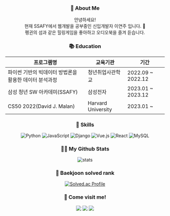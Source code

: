 
<!--
**yeonjulee812/yeonjulee812** is a ✨ _special_ ✨ repository because its `README.md` (this file) appears on your GitHub profile.

Here are some ideas to get you started:

- 🔭 I’m currently working on ...
- 🌱 I’m currently learning ...
- 👯 I’m looking to collaborate on ...
- 🤔 I’m looking for help with ...
- 💬 Ask me about ...
- 📫 How to reach me: ...
- 😄 Pronouns: ...
- ⚡ Fun fact: ...
-->
<h3 align="center">🙌 About Me </h3>
<div align="center">
안녕하세요! </br>
현재 SSAFY에서 웹개발을 공부중인 신입개발자 이연주 입니다. 🐥 </br>
펭귄의 섬과 같은 힐링게임을 좋아하고 오디오북을 즐겨 듣습니다. </br>

 
  <h3 align="center">📚 Education </h3>


|프로그램명|교육기관|기간|
|-|-|-|
|파이썬 기반의 빅데이터 방법론을 활용한 데이터 분석과정|청년취업사관학교|2022.09 ~ 2022.12|
|삼성 청년 SW 아카데미(SSAFY)|삼성전자|2023.01 ~ 2023.12|
|CS50 2022(David J. Malan)|Harvard University|2023.01 ~|

</div>
 
  <h3 align="center">💁 Skills </h3>
<div align="center">
  
![Python](https://img.shields.io/badge/python-3670A0?style=flat-square&logo=python&logoColor=ffdd54)
![JavaScript](https://img.shields.io/badge/javascript-%23323330.svg?style=flat-square&logo=javascript&logoColor=%23F7DF1E)
![Django](https://img.shields.io/badge/django-%23092E20.svg?style=flat-square&logo=django&logoColor=white)
![Vue.js](https://img.shields.io/badge/vuejs-%2335495e.svg?style=flat-square&logo=vuedotjs&logoColor=%234FC08D)
![React](https://img.shields.io/badge/react-%2320232a.svg?style=flat-square&logo=react&logoColor=%2361DAFB)
![MySQL](https://img.shields.io/badge/mysql-%2300f.svg?style=flat-square&logo=mysql&logoColor=white)

</div>

<h3 align="center">👩‍💻 My Github Stats </h3>
<div align="center">

![stats](https://github-readme-stats-git-masterrstaa-rickstaa.vercel.app/api?username=yeonjulee812&&show_icons=true&theme=vue)
</div>

<h3 align="center">🥇 Baekjoon solved rank </h3>
<div align="center">
  
[![Solved.ac Profile](http://mazassumnida.wtf/api/v2/generate_badge?boj=legrandreve)](https://solved.ac/legrandreve/)
</div>

<h3 align="center">🌱 Come visit me! </h3>
<div align="center">
  <a href="https://github.com/yeonjulee812?tab=repositories" target="_blank"><img src="https://img.shields.io/badge/github-%23121011.svg?style=flat-square&logo=github&logoColor=white"/></a>
  <a href="https://www.instagram.com/yeonjuleeh" target="_blank"><img src="https://img.shields.io/badge/Instagram-%23E4405F.svg?style=flat-square&logo=Instagram&logoColor=white"/></a>
  <a href="mailto:yj.thexplorer@gmail.com" target="_blank"><img src="https://img.shields.io/badge/yj.thexplorer@gmail.com-D14836?style=flat-square&logo=gmail&logoColor=white"/></a>

</div>
